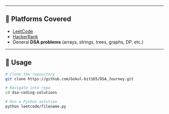 
---

## 🚀 Platforms Covered
- [LeetCode](https://leetcode.com/)  
- [HackerRank](https://www.hackerrank.com/)  
- General **DSA problems** (arrays, strings, trees, graphs, DP, etc.)  

---

## 📝 Usage
```bash
# Clone the repository
git clone https://github.com/Gokul-bit165/DSA_Journey.git

# Navigate into repo
cd dsa-coding-solutions

# Run a Python solution
python leetcode/filename.py

